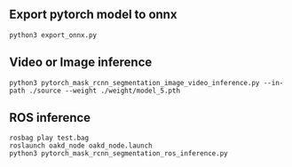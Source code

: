 ## Export pytorch model to onnx
```
python3 export_onnx.py
```

## Video or Image inference
```
python3 pytorch_mask_rcnn_segmentation_image_video_inference.py --in-path ./source --weight ./weight/model_5.pth
```

## ROS inference
```
rosbag play test.bag
roslaunch oakd_node oakd_node.launch
python3 pytorch_mask_rcnn_segmentation_ros_inference.py
```

